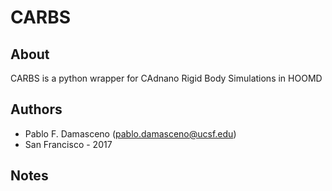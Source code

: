 # CARBS
## About
CARBS is a python wrapper for CAdnano Rigid Body Simulations in HOOMD


## Authors
* Pablo F. Damasceno (pablo.damasceno@ucsf.edu)
* San Francisco - 2017

## Notes
